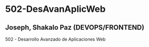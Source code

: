 # 502-DesAvanAplicWeb

## Joseph, Shakalo Paz (DEVOPS/FRONTEND)

502 - Desarrollo Avanzado de Aplicaciones Web
